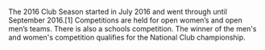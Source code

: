 The 2016 Club Season started in July 2016 and went through until September 2016.[1] Competitions are held for open women’s and open men’s teams. There is also a schools competition. The winner of the men's and women's competition qualifies for the National Club championship.
